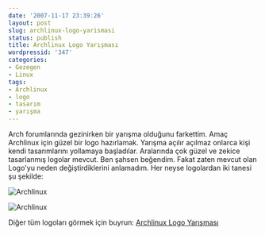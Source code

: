 ```yaml
---
date: '2007-11-17 23:39:26'
layout: post
slug: archlinux-logo-yarismasi
status: publish
title: Archlinux Logo Yarışması
wordpressid: '347'
categories:
- Gezegen
- Linux
tags:
- Archlinux
- logo
- tasarım
- yarışma
---
```


Arch forumlarında gezinirken bir yarışma olduğunu farkettim. Amaç Archlinux için güzel bir logo hazırlamak. Yarışma açılır açılmaz onlarca kişi kendi tasarımlarını yollamaya başladılar. Aralarında çok güzel ve zekice tasarlanmış logolar mevcut. Ben şahsen beğendim. Fakat zaten mevcut olan Logo'yu neden değiştirdiklerini anlamadım. Her neyse logolardan iki tanesi şu şekilde:

![Archlinux](http://www.elfenbeinturm.cc/downloads/archlogo/archlogo2_textbelow.png)

![Archlinux](http://hem.bredband.net/northernlights2/archlogo.png)

Diğer tüm logoları görmek için buyrun: [Archlinux Logo Yarışması](http://bbs.archlinux.org/viewtopic.php?id=39046&p=1)






